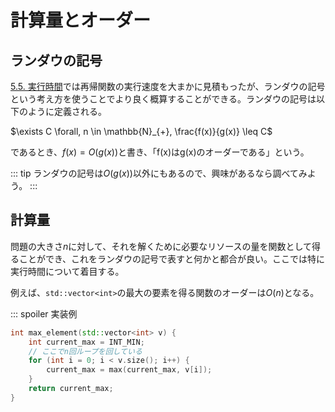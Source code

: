 # 計算量とオーダー
## ランダウの記号
[5.5. 実行時間](../chapter-5/exec-time.md)では再帰関数の実行速度を大まかに見積もったが、ランダウの記号という考え方を使うことでより良く概算することができる。ランダウの記号は以下のように定義される。

$\exists C \forall, n \in \mathbb{N}_{+}, \frac{f(x)}{g(x)} \leq C$

であるとき、$f(x) = O(g(x))$と書き、「f(x)はg(x)のオーダーである」という。

::: tip
ランダウの記号は$O(g(x))$以外にもあるので、興味があるなら調べてみよう。
:::

## 計算量
問題の大きさ$n$に対して、それを解くために必要なリソースの量を関数として得ることができ、これをランダウの記号で表すと何かと都合が良い。ここでは特に実行時間について着目する。

例えば、`std::vector<int>`の最大の要素を得る関数のオーダーは$O(n)$となる。

::: spoiler 実装例
```cpp
int max_element(std::vector<int> v) {
    int current_max = INT_MIN;
    // ここでn回ループを回している
    for (int i = 0; i < v.size(); i++) {
        current_max = max(current_max, v[i]);
    }
    return current_max;
}
```
